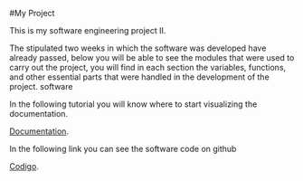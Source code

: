 #My Project

This is my software engineering project II.

The stipulated two weeks in which the software was developed have already passed, below you will be able to see the modules that were used to carry out the project, you will find in each section the variables, functions, and other essential parts that were handled in the development of the project. software

In the following tutorial you will know where to start visualizing the documentation.

[Documentation](https://richard200001.github.io/Page-documentation-mern/tutorial-first-tutorial.html).


In the following link you can see the software code on github

[Codigo](https://github.com/richard200001/STACK-MERN-CRUD).
